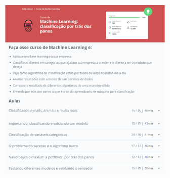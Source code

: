 ![](https://raw.githubusercontent.com/guinatel/MachineLearning-Choosing-a-Classifier-Alura/main/IMG/img%201.png)
![](https://raw.githubusercontent.com/guinatel/MachineLearning-Choosing-a-Classifier-Alura/main/IMG/img%202.png)


